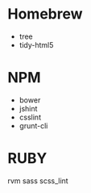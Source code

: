# Homebrew
- tree
- tidy-html5

# NPM
- bower
- jshint
- csslint
- grunt-cli

# RUBY
rvm
sass
scss_lint
